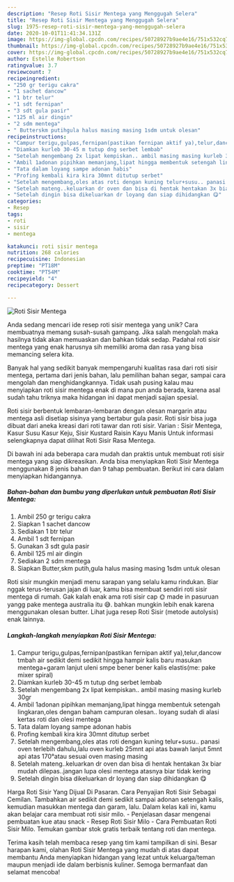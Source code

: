```yaml
---
description: "Resep Roti Sisir Mentega yang Menggugah Selera"
title: "Resep Roti Sisir Mentega yang Menggugah Selera"
slug: 1975-resep-roti-sisir-mentega-yang-menggugah-selera
date: 2020-10-01T11:41:34.131Z
image: https://img-global.cpcdn.com/recipes/50728927b9ae4e16/751x532cq70/roti-sisir-mentega-foto-resep-utama.jpg
thumbnail: https://img-global.cpcdn.com/recipes/50728927b9ae4e16/751x532cq70/roti-sisir-mentega-foto-resep-utama.jpg
cover: https://img-global.cpcdn.com/recipes/50728927b9ae4e16/751x532cq70/roti-sisir-mentega-foto-resep-utama.jpg
author: Estelle Robertson
ratingvalue: 3.7
reviewcount: 7
recipeingredient:
- "250 gr terigu cakra"
- "1 sachet dancow"
- "1 btr telur"
- "1 sdt fernipan"
- "3 sdt gula pasir"
- "125 ml air dingin"
- "2 sdm mentega"
- " Butterskm putihgula halus masing masing 1sdm untuk olesan"
recipeinstructions:
- "Campur terigu,gulpas,fernipan(pastikan fernipan aktif ya),telur,dancow tmbah air sedikit demi sedikit hingga hampir kalis baru masukan mentega+garam lanjut uleni smpe bener bener kalis elastis(me: pake mixer spiral)"
- "Diamkan kurleb 30-45 m tutup dng serbet lembab"
- "Setelah mengembang 2x lipat kempiskan.. ambil masing masing kurleb 30gr"
- "Ambil 1adonan pipihkan memanjang,lipat hingga membentuk setengah lingkaran,oles dengan baham campuran olesan.. loyang sudah di alasi kertas roti dan olesi mentega"
- "Tata dalam loyang sampe adonan habis"
- "Profing kembali kira kira 30mnt ditutup serbet"
- "Setelah mengembang,oles atas roti dengan kuning telur+susu.. panasi oven terlebih dahulu,lalu oven kurleb 25mnt api atas bawah lanjut 5mnt api atas 170°atau sesuai oven masing masing"
- "Setelah mateng..keluarkan dr oven dan bisa di hentak hentakan 3x biar mudah dilepas..jangan lupa olesi mentega atasnya biar tidak kering"
- "Setelah dingin bisa dikeluarkan dr loyang dan siap dihidangkan 😋"
categories:
- Resep
tags:
- roti
- sisir
- mentega

katakunci: roti sisir mentega 
nutrition: 268 calories
recipecuisine: Indonesian
preptime: "PT18M"
cooktime: "PT54M"
recipeyield: "4"
recipecategory: Dessert

---
```



![Roti Sisir Mentega](https://img-global.cpcdn.com/recipes/50728927b9ae4e16/751x532cq70/roti-sisir-mentega-foto-resep-utama.jpg)

Anda sedang mencari ide resep roti sisir mentega yang unik? Cara membuatnya memang susah-susah gampang. Jika salah mengolah maka hasilnya tidak akan memuaskan dan bahkan tidak sedap. Padahal roti sisir mentega yang enak harusnya sih memiliki aroma dan rasa yang bisa memancing selera kita.

Banyak hal yang sedikit banyak mempengaruhi kualitas rasa dari roti sisir mentega, pertama dari jenis bahan, lalu pemilihan bahan segar, sampai cara mengolah dan menghidangkannya. Tidak usah pusing kalau mau menyiapkan roti sisir mentega enak di mana pun anda berada, karena asal sudah tahu triknya maka hidangan ini dapat menjadi sajian spesial.

Roti sisir berbentuk lembaran-lembaran dengan olesan margarin atau mentega asli disetiap sisinya yang bertabur gula pasir. Roti sisir bisa juga dibuat dari aneka kreasi dari roti tawar dan roti sisir. Varian : Sisir Mentega, Kasur Susu Kasur Keju, Sisir Kustard Raisin Kayu Manis Untuk informasi selengkapnya dapat dilihat Roti Sisir Rasa Mentega.


Di bawah ini ada beberapa cara mudah dan praktis untuk membuat roti sisir mentega yang siap dikreasikan. Anda bisa menyiapkan Roti Sisir Mentega menggunakan 8 jenis bahan dan 9 tahap pembuatan. Berikut ini cara dalam menyiapkan hidangannya.

<!--inarticleads1-->

##### Bahan-bahan dan bumbu yang diperlukan untuk pembuatan Roti Sisir Mentega:

1. Ambil 250 gr terigu cakra
1. Siapkan 1 sachet dancow
1. Sediakan 1 btr telur
1. Ambil 1 sdt fernipan
1. Gunakan 3 sdt gula pasir
1. Ambil 125 ml air dingin
1. Sediakan 2 sdm mentega
1. Siapkan  Butter,skm putih,gula halus masing masing 1sdm untuk olesan


Roti sisir mungkin menjadi menu sarapan yang selalu kamu rindukan. Biar nggak terus-terusan jajan di luar, kamu bisa membuat sendiri roti sisir mentega di rumah. Gak kalah enak ama roti sisir cap 🌞 made in pasuruan yangg pake mentega australia itu 😅. bahkan mungkin lebih enak karena menggunakan olesan butter. Lihat juga resep Roti Sisir (metode autolysis) enak lainnya. 

<!--inarticleads2-->

##### Langkah-langkah menyiapkan Roti Sisir Mentega:

1. Campur terigu,gulpas,fernipan(pastikan fernipan aktif ya),telur,dancow tmbah air sedikit demi sedikit hingga hampir kalis baru masukan mentega+garam lanjut uleni smpe bener bener kalis elastis(me: pake mixer spiral)
1. Diamkan kurleb 30-45 m tutup dng serbet lembab
1. Setelah mengembang 2x lipat kempiskan.. ambil masing masing kurleb 30gr
1. Ambil 1adonan pipihkan memanjang,lipat hingga membentuk setengah lingkaran,oles dengan baham campuran olesan.. loyang sudah di alasi kertas roti dan olesi mentega
1. Tata dalam loyang sampe adonan habis
1. Profing kembali kira kira 30mnt ditutup serbet
1. Setelah mengembang,oles atas roti dengan kuning telur+susu.. panasi oven terlebih dahulu,lalu oven kurleb 25mnt api atas bawah lanjut 5mnt api atas 170°atau sesuai oven masing masing
1. Setelah mateng..keluarkan dr oven dan bisa di hentak hentakan 3x biar mudah dilepas..jangan lupa olesi mentega atasnya biar tidak kering
1. Setelah dingin bisa dikeluarkan dr loyang dan siap dihidangkan 😋


Harga Roti Sisir Yang Dijual Di Pasaran. Cara Penyajian Roti Sisir Sebagai Cemilan. Tambahkan air sedikit demi sedikit sampai adonan setengah kalis, kemudian masukkan mentega dan garam, lalu. Dalam kelas kali ini, kamu akan belajar cara membuat roti sisir milo. - Penjelasan dasar mengenai pembuatan kue atau snack - Resep Roti Sisir Milo - Cara Pembuatan Roti Sisir Milo. Temukan gambar stok gratis terbaik tentang roti dan mentega. 

Terima kasih telah membaca resep yang tim kami tampilkan di sini. Besar harapan kami, olahan Roti Sisir Mentega yang mudah di atas dapat membantu Anda menyiapkan hidangan yang lezat untuk keluarga/teman maupun menjadi ide dalam berbisnis kuliner. Semoga bermanfaat dan selamat mencoba!
